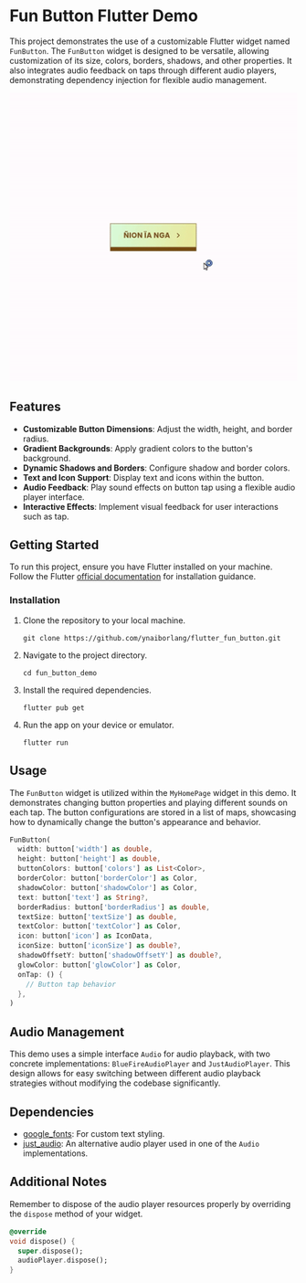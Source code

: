# Fun Button Flutter Demo

This project demonstrates the use of a customizable Flutter widget named `FunButton`. The `FunButton` widget is designed to be versatile, allowing customization of its size, colors, borders, shadows, and other properties. It also integrates audio feedback on taps through different audio players, demonstrating dependency injection for flexible audio management.

![](https://github.com/ynaiborlang/flutter_fun_button/blob/master/funbutton_demo.gif)

## Features

- **Customizable Button Dimensions**: Adjust the width, height, and border radius.
- **Gradient Backgrounds**: Apply gradient colors to the button's background.
- **Dynamic Shadows and Borders**: Configure shadow and border colors.
- **Text and Icon Support**: Display text and icons within the button.
- **Audio Feedback**: Play sound effects on button tap using a flexible audio player interface.
- **Interactive Effects**: Implement visual feedback for user interactions such as tap.

## Getting Started

To run this project, ensure you have Flutter installed on your machine. Follow the Flutter [official documentation](https://flutter.dev/docs/get-started/install) for installation guidance.

### Installation

1. Clone the repository to your local machine.
   ```
   git clone https://github.com/ynaiborlang/flutter_fun_button.git
   ```
2. Navigate to the project directory.
   ```
   cd fun_button_demo
   ```
3. Install the required dependencies.
   ```
   flutter pub get
   ```
4. Run the app on your device or emulator.
   ```
   flutter run
   ```

## Usage

The `FunButton` widget is utilized within the `MyHomePage` widget in this demo. It demonstrates changing button properties and playing different sounds on each tap. The button configurations are stored in a list of maps, showcasing how to dynamically change the button's appearance and behavior.

```dart
FunButton(
  width: button['width'] as double,
  height: button['height'] as double,
  buttonColors: button['colors'] as List<Color>,
  borderColor: button['borderColor'] as Color,
  shadowColor: button['shadowColor'] as Color,
  text: button['text'] as String?,
  borderRadius: button['borderRadius'] as double,
  textSize: button['textSize'] as double,
  textColor: button['textColor'] as Color,
  icon: button['icon'] as IconData,
  iconSize: button['iconSize'] as double?,
  shadowOffsetY: button['shadowOffsetY'] as double?,
  glowColor: button['glowColor'] as Color,
  onTap: () {
    // Button tap behavior
  },
)
```

## Audio Management

This demo uses a simple interface `Audio` for audio playback, with two concrete implementations: `BlueFireAudioPlayer` and `JustAudioPlayer`. This design allows for easy switching between different audio playback strategies without modifying the codebase significantly.

## Dependencies

- [google_fonts](https://pub.dev/packages/google_fonts): For custom text styling.
- [just_audio](https://pub.dev/packages/just_audio): An alternative audio player used in one of the `Audio` implementations.

## Additional Notes

Remember to dispose of the audio player resources properly by overriding the `dispose` method of your widget.

```dart
@override
void dispose() {
  super.dispose();
  audioPlayer.dispose();
}
```
